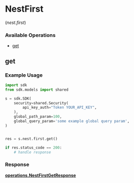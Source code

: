 # NestFirst
(*nest.first*)

### Available Operations

* [get](#get)

## get

### Example Usage

```python
import sdk
from sdk.models import shared

s = sdk.SDK(
    security=shared.Security(
        api_key_auth="Token YOUR_API_KEY",
    ),
    global_path_param=100,
    global_query_param='some example global query param',
)


res = s.nest.first.get()

if res.status_code == 200:
    # handle response
```


### Response

**[operations.NestFirstGetResponse](../../models/operations/nestfirstgetresponse.md)**

